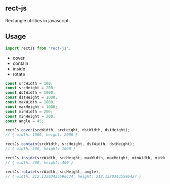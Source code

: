 ## rect-js

Rectangle utilities in javascript.

## Usage

```js
import rectJs from "rect-js";
```

- cover
- contain
- inside
- rotate

```js
const srcWidth = 100;
const srcHeight = 200;
const dstWidth = 1000;
const dstHeight = 1000;
const maxWidth = 1000;
const maxHeight = 1000;
const minWidth = 200;
const minHeight = 200;
const angle = 45;

rectJs.cover(srcWidth, srcHeight, dstWidth, dstHeight);
// { width: 1000, height: 2000 }

rectJs.contain(srcWidth, srcHeight, dstWidth, dstHeight);
// { width: 500, height: 1000 }

rectJs.inside(srcWidth, srcHeight, maxWidth, maxHeight, minWidth, minHeight);
// { width: 200, height: 400 }

rectJs.rotate(srcWidth, srcHeight, angle),
// { width: 212.13203435596424, height: 212.13203435596427 }
```